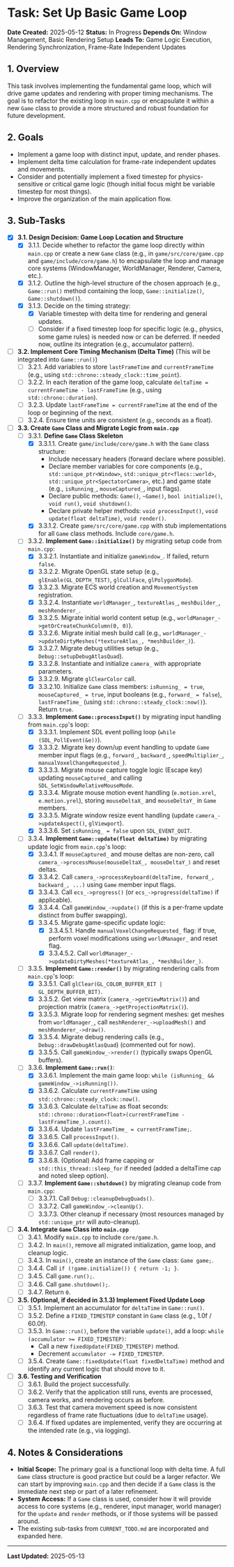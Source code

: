 # Task: Set Up Basic Game Loop

**Date Created:** 2025-05-12
**Status:** In Progress
**Depends On:** Window Management, Basic Rendering Setup
**Leads To:** Game Logic Execution, Rendering Synchronization, Frame-Rate Independent Updates

## 1. Overview
This task involves implementing the fundamental game loop, which will drive game updates and rendering with proper timing mechanisms. The goal is to refactor the existing loop in `main.cpp` or encapsulate it within a new `Game` class to provide a more structured and robust foundation for future development.

## 2. Goals
*   Implement a game loop with distinct input, update, and render phases.
*   Implement delta time calculation for frame-rate independent updates and movements.
*   Consider and potentially implement a fixed timestep for physics-sensitive or critical game logic (though initial focus might be variable timestep for most things).
*   Improve the organization of the main application flow.

## 3. Sub-Tasks

*   [x] **3.1. Design Decision: Game Loop Location and Structure**
    *   [x] 3.1.1. Decide whether to refactor the game loop directly within `main.cpp` or create a new `Game` class (e.g., in `game/src/core/game.cpp` and `game/include/core/game.h`) to encapsulate the loop and manage core systems (WindowManager, WorldManager, Renderer, Camera, etc.).
    *   [x] 3.1.2. Outline the high-level structure of the chosen approach (e.g., `Game::run()` method containing the loop, `Game::initialize()`, `Game::shutdown()`).
    *   [x] 3.1.3. Decide on the timing strategy:
        *   [x] Variable timestep with delta time for rendering and general updates.
        *   [ ] Consider if a fixed timestep loop for specific logic (e.g., physics, some game rules) is needed now or can be deferred. If needed now, outline its integration (e.g., accumulator pattern).

*   [ ] **3.2. Implement Core Timing Mechanism (Delta Time)** (This will be integrated into `Game::run()`)
    *   [ ] 3.2.1. Add variables to store `lastFrameTime` and `currentFrameTime` (e.g., using `std::chrono::steady_clock::time_point`).
    *   [ ] 3.2.2. In each iteration of the game loop, calculate `deltaTime = currentFrameTime - lastFrameTime` (e.g., using `std::chrono::duration`).
    *   [ ] 3.2.3. Update `lastFrameTime = currentFrameTime` at the end of the loop or beginning of the next.
    *   [ ] 3.2.4. Ensure time units are consistent (e.g., seconds as a float).

*   [ ] **3.3. Create `Game` Class and Migrate Logic from `main.cpp`**
    *   [ ] 3.3.1. **Define `Game` Class Skeleton**
        *   [x] 3.3.1.1. Create `game/include/core/game.h` with the `Game` class structure:
            *   Include necessary headers (forward declare where possible).
            *   Declare member variables for core components (e.g., `std::unique_ptr<Window>`, `std::unique_ptr<flecs::world>`, `std::unique_ptr<SpectatorCamera>`, etc.) and game state (e.g., `isRunning_`, `mouseCaptured_`, input flags).
            *   Declare public methods: `Game()`, `~Game()`, `bool initialize()`, `void run()`, `void shutdown()`.
            *   Declare private helper methods: `void processInput()`, `void update(float deltaTime)`, `void render()`.
        *   [x] 3.3.1.2. Create `game/src/core/game.cpp` with stub implementations for all `Game` class methods. Include `core/game.h`.
    *   [ ] 3.3.2. **Implement `Game::initialize()`** by migrating setup code from `main.cpp`:
        *   [x] 3.3.2.1. Instantiate and initialize `gameWindow_`. If failed, return `false`.
        *   [x] 3.3.2.2. Migrate OpenGL state setup (e.g., `glEnable(GL_DEPTH_TEST)`, `glCullFace`, `glPolygonMode`).
        *   [x] 3.3.2.3. Migrate ECS world creation and `MovementSystem` registration.
        *   [x] 3.3.2.4. Instantiate `worldManager_`, `textureAtlas_`, `meshBuilder_`, `meshRenderer_`.
        *   [x] 3.3.2.5. Migrate initial world content setup (e.g., `worldManager_->getOrCreateChunkColumn(0, 0)`).
        *   [x] 3.3.2.6. Migrate initial mesh build call (e.g., `worldManager_->updateDirtyMeshes(*textureAtlas_, *meshBuilder_)`).
        *   [x] 3.3.2.7. Migrate debug utilities setup (e.g., `Debug::setupDebugAtlasQuad`).
        *   [x] 3.3.2.8. Instantiate and initialize `camera_` with appropriate parameters.
        *   [x] 3.3.2.9. Migrate `glClearColor` call.
        *   [x] 3.3.2.10. Initialize `Game` class members: `isRunning_ = true`, `mouseCaptured_ = true`, input booleans (e.g., `forward_ = false`), `lastFrameTime_` (using `std::chrono::steady_clock::now()`). Return `true`.
    *   [ ] 3.3.3. **Implement `Game::processInput()`** by migrating input handling from `main.cpp`'s loop:
        *   [x] 3.3.3.1. Implement SDL event polling loop (`while (SDL_PollEvent(&e))`).
        *   [x] 3.3.3.2. Migrate key down/up event handling to update `Game` member input flags (e.g., `forward_`, `backward_`, `speedMultiplier_`, `manualVoxelChangeRequested_`).
        *   [x] 3.3.3.3. Migrate mouse capture toggle logic (Escape key) updating `mouseCaptured_` and calling `SDL_SetWindowRelativeMouseMode`.
        *   [x] 3.3.3.4. Migrate mouse motion event handling (`e.motion.xrel`, `e.motion.yrel`), storing `mouseDeltaX_` and `mouseDeltaY_` in `Game` members.
        *   [x] 3.3.3.5. Migrate window resize event handling (update `camera_->updateAspect()`, `glViewport`).
        *   [x] 3.3.3.6. Set `isRunning_ = false` upon `SDL_EVENT_QUIT`.
    *   [ ] 3.3.4. **Implement `Game::update(float deltaTime)`** by migrating update logic from `main.cpp`'s loop:
        *   [x] 3.3.4.1. If `mouseCaptured_` and mouse deltas are non-zero, call `camera_->processMouse(mouseDeltaX_, mouseDeltaY_)` and reset deltas.
        *   [x] 3.3.4.2. Call `camera_->processKeyboard(deltaTime, forward_, backward_, ...)` using `Game` member input flags.
        *   [x] 3.3.4.3. Call `ecs_->progress()` (or `ecs_->progress(deltaTime)` if applicable).
        *   [x] 3.3.4.4. Call `gameWindow_->update()` (if this is a per-frame update distinct from buffer swapping).
        *   [x] 3.3.4.5. Migrate game-specific update logic:
            *   [x] 3.3.4.5.1. Handle `manualVoxelChangeRequested_` flag: if true, perform voxel modifications using `worldManager_` and reset flag.
            *   [x] 3.3.4.5.2. Call `worldManager_->updateDirtyMeshes(*textureAtlas_, *meshBuilder_)`.
    *   [ ] 3.3.5. **Implement `Game::render()`** by migrating rendering calls from `main.cpp`'s loop:
        *   [x] 3.3.5.1. Call `glClear(GL_COLOR_BUFFER_BIT | GL_DEPTH_BUFFER_BIT)`.
        *   [x] 3.3.5.2. Get view matrix (`camera_->getViewMatrix()`) and projection matrix (`camera_->getProjectionMatrix()`).
        *   [x] 3.3.5.3. Migrate loop for rendering segment meshes: get meshes from `worldManager_`, call `meshRenderer_->uploadMesh()` and `meshRenderer_->draw()`.
        *   [x] 3.3.5.4. Migrate debug rendering calls (e.g., `Debug::drawDebugAtlasQuad`) (commented out for now).
        *   [x] 3.3.5.5. Call `gameWindow_->render()` (typically swaps OpenGL buffers).
    *   [ ] 3.3.6. **Implement `Game::run()`**:
        *   [x] 3.3.6.1. Implement the main game loop: `while (isRunning_ && gameWindow_->isRunning())`.
        *   [x] 3.3.6.2. Calculate `currentFrameTime` using `std::chrono::steady_clock::now()`.
        *   [x] 3.3.6.3. Calculate `deltaTime` as float seconds: `std::chrono::duration<float>(currentFrameTime - lastFrameTime_).count()`.
        *   [x] 3.3.6.4. Update `lastFrameTime_ = currentFrameTime;`.
        *   [x] 3.3.6.5. Call `processInput()`.
        *   [x] 3.3.6.6. Call `update(deltaTime)`.
        *   [x] 3.3.6.7. Call `render()`.
        *   [x] 3.3.6.8. (Optional) Add frame capping or `std::this_thread::sleep_for` if needed (added a deltaTime cap and noted sleep option).
    *   [ ] 3.3.7. **Implement `Game::shutdown()`** by migrating cleanup code from `main.cpp`:
        *   [ ] 3.3.7.1. Call `Debug::cleanupDebugQuads()`.
        *   [ ] 3.3.7.2. Call `gameWindow_->cleanUp()`.
        *   [ ] 3.3.7.3. Other cleanup if necessary (most resources managed by `std::unique_ptr` will auto-cleanup).

*   [ ] **3.4. Integrate `Game` Class into `main.cpp`**
    *   [ ] 3.4.1. Modify `main.cpp` to include `core/game.h`.
    *   [ ] 3.4.2. In `main()`, remove all migrated initialization, game loop, and cleanup logic.
    *   [ ] 3.4.3. In `main()`, create an instance of the `Game` class: `Game game;`.
    *   [ ] 3.4.4. Call `if (!game.initialize()) { return -1; }`.
    *   [ ] 3.4.5. Call `game.run();`.
    *   [ ] 3.4.6. Call `game.shutdown();`.
    *   [ ] 3.4.7. Return `0`.

*   [ ] **3.5. (Optional, if decided in 3.1.3) Implement Fixed Update Loop**
    *   [ ] 3.5.1. Implement an accumulator for `deltaTime` in `Game::run()`.
    *   [ ] 3.5.2. Define a `FIXED_TIMESTEP` constant in `Game` class (e.g., 1.0f / 60.0f).
    *   [ ] 3.5.3. In `Game::run()`, before the variable `update()`, add a loop: `while (accumulator >= FIXED_TIMESTEP)`:
        *   Call a new `fixedUpdate(FIXED_TIMESTEP)` method.
        *   Decrement `accumulator -= FIXED_TIMESTEP`.
    *   [ ] 3.5.4. Create `Game::fixedUpdate(float fixedDeltaTime)` method and identify any current logic that should move to it.

*   [ ] **3.6. Testing and Verification**
    *   [ ] 3.6.1. Build the project successfully.
    *   [ ] 3.6.2. Verify that the application still runs, events are processed, camera works, and rendering occurs as before.
    *   [ ] 3.6.3. Test that camera movement speed is now consistent regardless of frame rate fluctuations (due to `deltaTime` usage).
    *   [ ] 3.6.4. If fixed updates are implemented, verify they are occurring at the intended rate (e.g., via logging).

## 4. Notes & Considerations
*   **Initial Scope:** The primary goal is a functional loop with delta time. A full `Game` class structure is good practice but could be a larger refactor. We can start by improving `main.cpp` and then decide if a `Game` class is the immediate next step or part of a later refinement.
*   **System Access:** If a `Game` class is used, consider how it will provide access to core systems (e.g., renderer, input manager, world manager) for the `update` and `render` methods, or if those systems will be passed around.
*   The existing sub-tasks from `CURRENT_TODO.md` are incorporated and expanded here.

---
**Last Updated:** 2025-05-13

